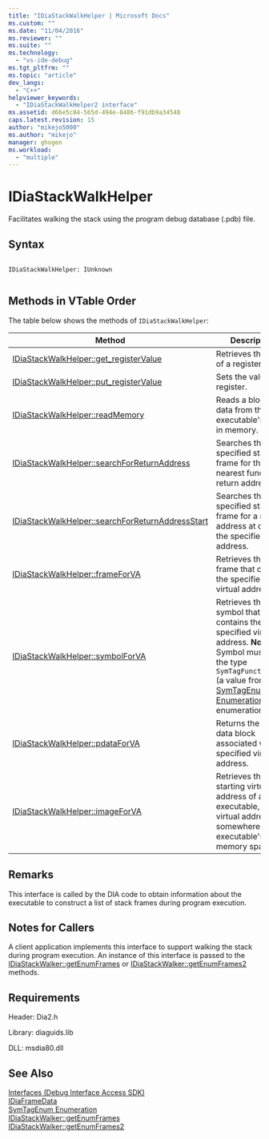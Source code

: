 ```yaml
---
title: "IDiaStackWalkHelper | Microsoft Docs"
ms.custom: ""
ms.date: "11/04/2016"
ms.reviewer: ""
ms.suite: ""
ms.technology: 
  - "vs-ide-debug"
ms.tgt_pltfrm: ""
ms.topic: "article"
dev_langs: 
  - "C++"
helpviewer_keywords: 
  - "IDiaStackWalkHelper2 interface"
ms.assetid: d66e5c84-565d-494e-8486-f91db9a34548
caps.latest.revision: 15
author: "mikejo5000"
ms.author: "mikejo"
manager: ghogen
ms.workload: 
  - "multiple"
---
```

# IDiaStackWalkHelper
Facilitates walking the stack using the program debug database (.pdb) file.  
  
## Syntax  
  
```  
  
IDiaStackWalkHelper: IUnknown  
  
```  
  
## Methods in VTable Order  
 The table below shows the methods of `IDiaStackWalkHelper`:  
  
|Method|Description|  
|------------|-----------------|  
|[IDiaStackWalkHelper::get_registerValue](../../debugger/debug-interface-access/idiastackwalkhelper-get-registervalue.md)|Retrieves the value of a register.|  
|[IDiaStackWalkHelper::put_registerValue](../../debugger/debug-interface-access/idiastackwalkhelper-put-registervalue.md)|Sets the value of a register.|  
|[IDiaStackWalkHelper::readMemory](../../debugger/debug-interface-access/idiastackwalkhelper-readmemory.md)|Reads a block of data from the executable's image in memory.|  
|[IDiaStackWalkHelper::searchForReturnAddress](../../debugger/debug-interface-access/idiastackwalkhelper-searchforreturnaddress.md)|Searches the specified stack frame for the nearest function return address.|  
|[IDiaStackWalkHelper::searchForReturnAddressStart](../../debugger/debug-interface-access/idiastackwalkhelper-searchforreturnaddressstart.md)|Searches the specified stack frame for a return address at or near the specified stack address.|  
|[IDiaStackWalkHelper::frameForVA](../../debugger/debug-interface-access/idiastackwalkhelper-frameforva.md)|Retrieves the stack frame that contains the specified virtual address.|  
|[IDiaStackWalkHelper::symbolForVA](../../debugger/debug-interface-access/idiastackwalkhelper-symbolforva.md)|Retrieves the symbol that contains the specified virtual address. **Note:**  Symbol must have the type `SymTagFunctionType` (a value from the [SymTagEnum Enumeration](../../debugger/debug-interface-access/symtagenum.md) enumeration).|  
|[IDiaStackWalkHelper::pdataForVA](../../debugger/debug-interface-access/idiastackwalkhelper-pdataforva.md)|Returns the PDATA data block  associated with the specified virtual address.|  
|[IDiaStackWalkHelper::imageForVA](../../debugger/debug-interface-access/idiastackwalkhelper-imageforva.md)|Retrieves the starting virtual address of an executable, given a virtual address somewhere in the executable's memory space.|  
  
## Remarks  
 This interface is called by the DIA code to obtain information about the executable to construct a list of stack frames during program execution.  
  
## Notes for Callers  
 A client application implements this interface to support walking the stack during program execution. An instance of this interface is passed to the [IDiaStackWalker::getEnumFrames](../../debugger/debug-interface-access/idiastackwalker-getenumframes.md) or [IDiaStackWalker::getEnumFrames2](../../debugger/debug-interface-access/idiastackwalker-getenumframes2.md) methods.  
  
## Requirements  
 Header: Dia2.h  
  
 Library: diaguids.lib  
  
 DLL: msdia80.dll  
  
## See Also  
 [Interfaces (Debug Interface Access SDK)](../../debugger/debug-interface-access/interfaces-debug-interface-access-sdk.md)   
 [IDiaFrameData](../../debugger/debug-interface-access/idiaframedata.md)   
 [SymTagEnum Enumeration](../../debugger/debug-interface-access/symtagenum.md)   
 [IDiaStackWalker::getEnumFrames](../../debugger/debug-interface-access/idiastackwalker-getenumframes.md)   
 [IDiaStackWalker::getEnumFrames2](../../debugger/debug-interface-access/idiastackwalker-getenumframes2.md)